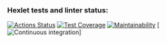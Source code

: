 ### Hexlet tests and linter status:
[![Actions Status](https://github.com/HugoTheDeveloper/python-project-52/actions/workflows/hexlet-check.yml/badge.svg)](https://github.com/HugoTheDeveloper/python-project-52/actions)
[![Test Coverage](https://api.codeclimate.com/v1/badges/4ccf310a748e8bc57f36/test_coverage)](https://codeclimate.com/github/HugoTheDeveloper/task-manager/test_coverage)
[![Maintainability](https://api.codeclimate.com/v1/badges/4ccf310a748e8bc57f36/maintainability)](https://codeclimate.com/github/HugoTheDeveloper/task-manager/maintainability)
[![Continuous integration](https://github.com/HugoTheDeveloper/task-manager/actions/workflows/continious-integration.yml/badge.svg)]